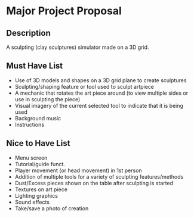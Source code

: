 # Major Project Proposal

## Description

A sculpting (clay sculptures) simulator made on a 3D grid.

## Must Have List

- Use of 3D models and shapes on a 3D grid plane to create sculptures
- Sculpting/shaping feature or tool used to sculpt artpiece
- A mechanic that rotates the art piece around (to view multiple sides or use in sculpting the piece)
- Visual imagery of the current selected tool to indicate that it is being used
- Background music
- Instructions

## Nice to Have List

- Menu screen
- Tutorial/guide funct.
- Player movement (or head movement) in 1st person
- Addition of multiple tools for a variety of sculpting features/methods
- Dust/Excess pieces shown on the table after sculpting is started
- Textures on art piece
- Lighting graphics
- Sound effects
- Take/save a photo of creation


